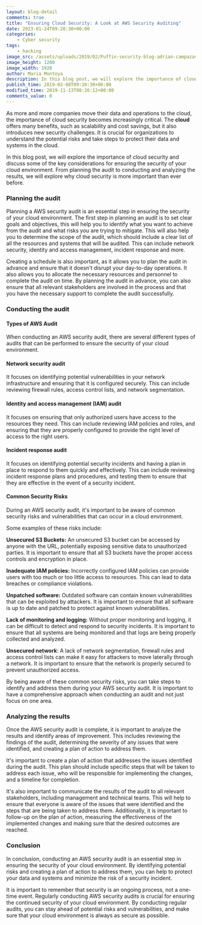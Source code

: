 ```yaml
---
layout: blog-detail
comments: true
title: "Ensuring Cloud Security: A Look at AWS Security Auditing"
date: 2023-01-24T09:20:30+00:00
categories:
    - Cyber security
tags:
    - hacking
image_src: /assets/uploads/2019/02/Puffin-security-blog-adrian-campazas-que-viene-el-coco-proteccion-y-ciberseguridad-en-iot-internet-of-things.jpg
image_height: 1280
image_width: 1920
author: Maria Montoya
description: In this blog post, we will explore the importance of cloud security and discuss some of the key considerations for ensuring the security of your cloud environment. From planning the audit to conducting and analyzing the results, we will explore why cloud security is more important than ever before.
publish_time: 2019-02-08T09:20:30+00:00
modified_time: 2019-11-13T08:26:12+00:00
comments_value: 0
---
```

As more and more companies move their data and operations to the cloud, the importance of cloud security becomes increasingly critical. The **cloud** offers many benefits, such as scalability and cost savings, but it also introduces new security challenges. It is crucial for organizations to understand the potential risks and take steps to protect their data and systems in the cloud. 

In this blog post, we will explore the importance of cloud security and discuss some of the key considerations for ensuring the security of your cloud environment. From planning the audit to conducting and analyzing the results, we will explore why cloud security is more important than ever before.

### **Planning the audit**

Planning a AWS security audit is an essential step in ensuring the security of your cloud environment. The first step in planning an audit is to set clear goals and objectives, this will help you to identify what you want to achieve from the audit and what risks you are trying to mitigate. This will also help you to determine the scope of the audit, which should include a clear list of all the resources and systems that will be audited. This can include network security, identity and access management, incident response and more.

Creating a schedule is also important, as it allows you to plan the audit in advance and ensure that it doesn't disrupt your day-to-day operations. It also allows you to allocate the necessary resources and personnel to complete the audit on time. By planning the audit in advance, you can also ensure that all relevant stakeholders are involved in the process and that you have the necessary support to complete the audit successfully.


### **Conducting the audit**

#### Types of AWS Audit

When conducting an AWS security audit, there are several different types of audits that can be performed to ensure the security of your cloud environment. 

#### Network security audit

It focuses on identifying potential vulnerabilities in your network infrastructure and ensuring that it is configured securely. This can include reviewing firewall rules, access control lists, and network segmentation.

#### Identity and access management (IAM) audit
It focuses on ensuring that only authorized users have access to the resources they need. This can include reviewing IAM policies and roles, and ensuring that they are properly configured to provide the right level of access to the right users.

#### Incident response audit 
It focuses on identifying potential security incidents and having a plan in place to respond to them quickly and effectively. This can include reviewing incident response plans and procedures, and testing them to ensure that they are effective in the event of a security incident.

#### Common Security Risks

During an AWS security audit, it's important to be aware of common security risks and vulnerabilities that can occur in a cloud environment. 

Some examples of these risks include:

**Unsecured S3 Buckets:** An unsecured S3 bucket can be accessed by anyone with the URL, potentially exposing sensitive data to unauthorized parties. It is important to ensure that all S3 buckets have the proper access controls and encryption in place.

**Inadequate IAM policies:** Incorrectly configured IAM policies can provide users with too much or too little access to resources. This can lead to data breaches or compliance violations.

**Unpatched software:** Outdated software can contain known vulnerabilities that can be exploited by attackers. It is important to ensure that all software is up to date and patched to protect against known vulnerabilities.

**Lack of monitoring and logging:** Without proper monitoring and logging, it can be difficult to detect and respond to security incidents. It is important to ensure that all systems are being monitored and that logs are being properly collected and analyzed.

**Unsecured network**: A lack of network segmentation, firewall rules and access control lists can make it easy for attackers to move laterally through a network. It is important to ensure that the network is properly secured to prevent unauthorized access.

By being aware of these common security risks, you can take steps to identify and address them during your AWS security audit. It is important to have a comprehensive approach when conducting an audit and not just focus on one area.

### **Analyzing the results**

Once the AWS security audit is complete, it is important to analyze the results and identify areas of improvement. This includes reviewing the findings of the audit, determining the severity of any issues that were identified, and creating a plan of action to address them. 

It's important to create a plan of action that addresses the issues identified during the audit. This plan should include specific steps that will be taken to address each issue, who will be responsible for implementing the changes, and a timeline for completion. 

It's also important to communicate the results of the audit to all relevant stakeholders, including management and technical teams. This will help to ensure that everyone is aware of the issues that were identified and the steps that are being taken to address them. Additionally, it is important to follow-up on the plan of action, measuring the effectiveness of the implemented changes and making sure that the desired outcomes are reached.

### **Conclusion**

In conclusion, conducting an AWS security audit is an essential step in ensuring the security of your cloud environment. By identifying potential risks and creating a plan of action to address them, you can help to protect your data and systems and minimize the risk of a security incident. 

It is important to remember that security is an ongoing process, not a one-time event. Regularly conducting AWS security audits is crucial for ensuring the continued security of your cloud environment. By conducting regular audits, you can stay ahead of potential risks and vulnerabilities, and make sure that your cloud environment is always as secure as possible.
